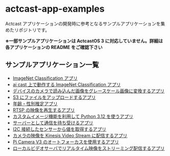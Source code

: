# actcast-app-examples

Actcast アプリケーションの開発時に参考となるサンプルアプリケーションを集めたリポジトリです。

**※一部サンプルアプリケーションは ActcastOS 3 に対応していません。詳細は各アプリケーションの README をご確認下さい**

## サンプルアプリケーション一覧

- [ImageNet Classification アプリ](imagenet-classification-for-raspi/)
- [ai cast 上で動作する ImageNet Classification アプリ](imagenet-classification-for-aicast/)
- [デバイスのカメラで読み込んだ画像をグレースケール画像に変換するアプリ](convert-camera-image-to-grayscale/)
- [S3 にファイルをアップロードするアプリ](file-upload-to-s3/)
- [年齢・性別推定アプリ](visitors-age-and-gender-analysis/)
- [RTSP の映像を再生するアプリ](rtsp-player/)
- [カスタムイメージ機能を利用して Python 3.12 を使うアプリ](custom-image/)
- [サーバーとして通信を待ち受けるアプリ](published-port/)
- [I2C 接続したセンサーから値を取得するアプリ](i2c-sensor/)
- [カメラの映像を Kinesis Video Stream に配信するアプリ](amazon-kinesis-video-streams/)
- [Pi Camera V3 のオートフォーカスを使用するアプリ](autofocus/)
- [ローカルビデオサーバでリアルタイム映像をストリーミング配信するアプリ](local-video-server/)
